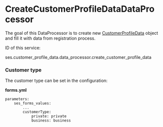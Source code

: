 # CreateCustomerProfileDataDataProcessor

The goal of this DataProcessor is to create new [CustomerProfileData](Customer-profile-data-model_23560898.html) object and fill it with data from registration process.

ID of this service:

ses.customer\_profile\_data.data\_processor.create\_customer\_profile\_data

### Customer type

The customer type can be set in the configuration:

**forms.yml**

``` 
parameters:
    ses_forms_values:
        ...
        customerType:
            private: private
            business: business
```

